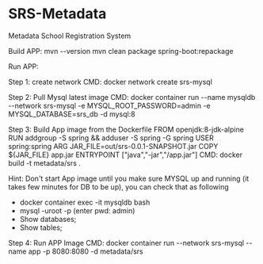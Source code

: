 # SRS-Metadata
Metadata School Registration System

Build APP:
 mvn --version
 mvn clean package spring-boot:repackage
 
 Run APP:
 
 Step 1: create network
 CMD: docker network create srs-mysql
 
 Step 2: Pull Mysql latest image
 CMD:  docker container run --name mysqldb --network srs-mysql -e MYSQL_ROOT_PASSWORD=admin -e MYSQL_DATABASE=srs_db -d mysql:8
 
Step 3: Build App image from the Dockerfile 
  FROM openjdk:8-jdk-alpine
  RUN addgroup -S spring && adduser -S spring -G spring
  USER spring:spring
  ARG JAR_FILE=out/srs-0.0.1-SNAPSHOT.jar
  COPY ${JAR_FILE} app.jar
  ENTRYPOINT ["java","-jar","/app.jar"]
CMD:  docker build -t metadata/srs .

Hint: Don't start App image until you make sure MYSQL up and running (it takes few minutes for DB to be up), you can check that as following
 - docker container exec -it mysqldb bash
 - mysql -uroot -p  (enter pwd: admin)
 - Show databases;
 - Show tables;
 
Step 4: Run APP Image
CMD: docker container run --network srs-mysql --name app -p 8080:8080 -d metadata/srs


